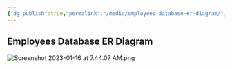 ```yaml
---
{"dg-publish":true,"permalink":"/media/employees-database-er-diagram/","dgHomeLink":false}
---
```


## Employees Database ER Diagram

![Screenshot 2023-01-16 at 7.44.07 AM.png](/img/user/Attachments/Screenshot%202023-01-16%20at%207.44.07%20AM.png)
